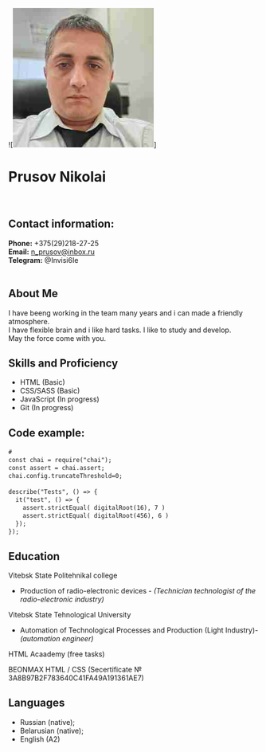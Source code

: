 ![![My_foto](My_photo1.jpg)]
<br>

# Prusov Nikolai
<br>

## __Contact information:__ ##
__Phone:__  +375(29)218-27-25 <br>
__Email:__   n_prusov@inbox.ru <br>
__Telegram:__ @Invisi6Ie <br>
<br>

## About Me ##
I have beeng working in the team many years and i can made a friendly atmosphere.<br>
I have flexible brain and i like hard tasks. I like to study and develop. <br>
May the force come with you.
<br>

## Skills and Proficiency ##
* HTML (Basic)
* CSS/SASS (Basic)
* JavaScript (In progress)
* Git (In progress)

## Code example: ##

```
# 
const chai = require("chai");
const assert = chai.assert;
chai.config.truncateThreshold=0;

describe("Tests", () => {
  it("test", () => {
    assert.strictEqual( digitalRoot(16), 7 )
    assert.strictEqual( digitalRoot(456), 6 )
  });
});
```

## Education ##

Vitebsk State Politehnikal college
* Production of radio-electronic devices - *(Technician technologist of the radio-electronic industry)*

Vitebsk State Tehnological University
* Automation of Technological Processes and Production (Light Industry)- *(automation engineer)*

HTML Acaademy (free tasks)

BEONMAX HTML / CSS (Secertificate № 3A8B97B2F783640C41FA49A191361AE7)

## Languages ##

* Russian (native);
* Belarusian (native);
* English (A2)
